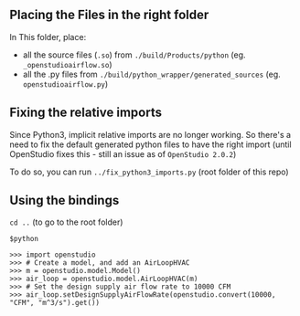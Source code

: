## Placing the Files in the right folder

In This folder, place:

* all the source files (`.so`) from `./build/Products/python` (eg. `_openstudioairflow.so`)
* all the .py files from `./build/python_wrapper/generated_sources` (eg. `openstudioairflow.py`)

## Fixing the relative imports

Since Python3, implicit relative imports are no longer working. So there's a need to fix the default generated python files to have the right import (until OpenStudio fixes this - still an issue as of `OpenStudio 2.0.2`)

To do so, you can run `../fix_python3_imports.py` (root folder of this repo)

## Using the bindings

`cd ..` (to go to the root folder)


    $python
    
    >>> import openstudio
    >>> # Create a model, and add an AirLoopHVAC
    >>> m = openstudio.model.Model()
    >>> air_loop = openstudio.model.AirLoopHVAC(m)
    >>> # Set the design supply air flow rate to 10000 CFM
    >>> air_loop.setDesignSupplyAirFlowRate(openstudio.convert(10000, "CFM", "m^3/s").get())
